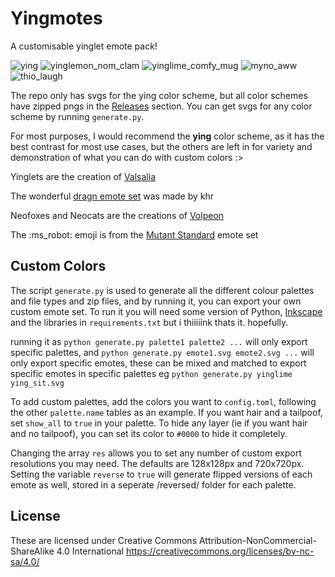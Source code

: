 # Yingmotes
A customisable yinglet emote pack!

![ying](https://github.com/Mynotaurus/Yingmotes/assets/46263022/5b599ff6-df27-4fc4-9fa8-b640258e48e1) ![yinglemon_nom_clam](https://github.com/Mynotaurus/Yingmotes/assets/46263022/16aa4413-5f39-489a-98fb-dc655d87a53d) ![yinglime_comfy_mug](https://github.com/Mynotaurus/Yingmotes/assets/46263022/dece219b-99c1-4f07-8e90-2d8eca13cbc6) ![myno_aww](https://github.com/Mynotaurus/Yingmotes/assets/46263022/3c94f6cd-22f9-4e09-9371-2e7a5a384139) ![thio_laugh](https://github.com/Mynotaurus/Yingmotes/assets/46263022/2f8c55ea-5e85-4a0d-a714-43d5d253d5e7)


The repo only has svgs for the ying color scheme, but all color schemes have zipped pngs in the [Releases](https://github.com/Mynotaurus/Yingmotes/releases) section. You can get svgs for any color scheme by running `generate.py`.

For most purposes, I would recommend the **ying** color scheme, as it has the best contrast for most use cases, but the others are left in for variety and demonstration of what you can do with custom colors :>

Yinglets are the creation of [Valsalia](https://www.valsalia.com/)

The wonderful [dragn emote set](https://github.com/chr-1x/dragn-emoji) was made by khr

Neofoxes and Neocats are the creations of [Volpeon](https://volpeon.ink/emojis/)

The :ms_robot: emoji is from the [Mutant Standard](https://mutant.tech/) emote set

## Custom Colors
The script `generate.py` is used to generate all the different colour palettes and file types and zip files, and by running it, you can export your own custom emote set. To run it you will need some version of Python, [Inkscape](https://inkscape.org/) and the libraries in `requirements.txt` but i thiiiiink thats it. hopefully.

running it as `python generate.py palette1 palette2 ...` will only export specific palettes, and `python generate.py emote1.svg emote2.svg ...` will only export specific emotes, these can be mixed and matched to export specific emotes in specific palettes eg `python generate.py yinglime ying_sit.svg`

To add custom palettes, add the colors you want to `config.toml`, following the other `palette.name` tables as an example.  If you want hair and a tailpoof, set `show_all` to `true` in your palette. To hide any layer (ie if you want hair and no tailpoof), you can set its color to `#0000` to hide it completely.

Changing the array `res` allows you to set any number of custom export resolutions you may need. The defaults are 128x128px and 720x720px.
Setting the variable `reverse` to `true` will generate flipped versions of each emote as well, stored in a seperate /reversed/ folder for each palette.
## License
These are licensed under Creative Commons Attribution-NonCommercial-ShareAlike 4.0 International https://creativecommons.org/licenses/by-nc-sa/4.0/
